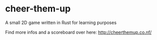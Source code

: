 # cheer-them-up
A small 2D game written in Rust for learning purposes

Find more infos and a scoreboard over here: http://cheerthemup.co.nf/
